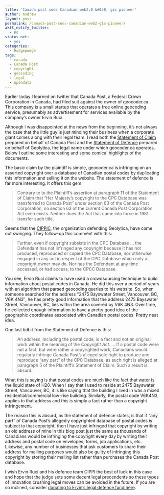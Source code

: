 ```yaml
---
title: 'Canada post sues Canadian web2.0 &#038; gis pioneer'
author: Andrew
layout: post
permalink: /canada-post-sues-canadian-web2-gis-pioneer/
aktt_notify_twitter:
  - no
status_net:
  - yes
categories:
  - Hodgepodge
tags:
  - canada
  - Canada Post
  - copyright
  - geocoding
  - legal
  - opendata
---
```

Earlier today I learned on twitter that Canada Post, a Federal Crown Corporation in Canada, had filed suit against the owner of geocoder.ca. This company is a small startup that operates a free online geocoding service, presumably as advertisement for services available by the company&#8217;s owner Ervin Ruci.

Although I was disappointed at the news from the beginning, it&#8217;s not always the case that the little guy is just minding their business when a corporate giant comes along with their legal team. I read both the [Statement of Claim][1] prepared on behalf of Canada Post and the [Statement of Defence][2] prepared on behalf of Geolytica, the legal name under which geocoder.ca operates. Below I outline some interesting and some comical highlights of the documents.

The basic claim by the plaintiff is simple, geocoder.ca is infringing on an asserted copyright over a database of Canadian postal codes by duplicating this information and selling it on the website. The statement of defence is far more interesting. It offers this gem:

> Contrary to to the Plaintiff&#8217;s assertion at paragraph 11 of the Statement of Claim that &#8220;Her Majesty&#8217;s copyright to the CPC Database was transferred to Canada Post&#8221; under section 63 of the Canada Post Corporation, no section 63 of the current Canada Post Corporation Act even exists. Neither does the Act that came into force in 1981 transfer such title.

Seems that the [CIPPIC][3], the organization defending Geolytica, have come out swinging. They follow-up this comment with this: 

> Further, even if copyright subsists in the CPC Database &#8230; the Defendant has not infringed any copyright because it has not produced, reproduced or copied the CPC Database, nor otherwise engaged in any act in respect of the CPC Database which only a copyright owner may do. Nor has the Defendant at any time accessed, or had access, to the CPCC Database.

You see, Ervin Ruci claims to have used a crowdsourcing technique to build information about postal codes in Canada. He did this over a period of years with an algorithm that parsed geocoding queries to his website. So, when someone searched for the address &#8220;2475 Bayswater Street, Vancouver, BC, V6K 4N3&#8243;, he has pretty good information that the address 2475 Bayswater Street, Vancouver, BC, lies within the area covered by V6K 4N3. Over time, he collected enough information to have a pretty good idea of the geographic coordinates associated with Canadian postal codes. Pretty neat idea.

One last tidbit from the Statement of Defence is this:

> An address, including the postal code, is a fact and not an original work within the meaning of the *Copyright Act*. &#8230; If a postal code were not a fact, but were rather a copyrighted work, Canadians would regularly infringe Canada Post&#8217;s alleged sole right to produce and reproduce &#8220;any part&#8221; of the CPC Database, as such right is alleged at paragraph 5 of the Plaintiff&#8217;s Statement of Claim. Such a result is absurd.

What this is saying is that postal codes are much like the fact that water is the liquid state of H20. When I say that I used to reside at 2475 Bayswater Street, Vancouver, BC, it is like saying that the building I lived in was a mixed residential/commercial low-rise building. Similarly, the postal code V6K4N3, applies to that address and this is simply a fact rather than a copyright infringement. 

The reason this is absurd, as the statement of defence states, is that if &#8220;any part&#8221; of Canada Post&#8217;s allegedly copyrighted database of postal codes is subject to that copyright, then I have just infringed that copyright by writing an old address of mine in this blog post just the same as thousands of Canadians would be infringing the copyright every day by writing their address and postal code on envelopes, forms, job applications, etc. Likewise, any number of businesses that ask customers to share their address for mailing purposes would also be guilty of infringing this copyright by storing their mailing list rather than purchases the Canada Post database.

I wish Ervin Ruci and his defence team CIPPI the best of luck in this case and hope that the judge sets some decent legal precendents so these types of innovation crushing legal moves can be avoided in the future. If you are so inclined, consider [donating to Ervin&#8217;s legal defence fund here][1].

 [1]: http://geocoder.ca/?sued=1
 [2]: http://www.cippic.ca/sites/default/files/Geolytica_Statement_of_Defence.pdf
 [3]: http://www.cippic.ca
